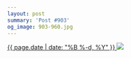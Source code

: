 ```yaml
---
layout: post
summary: 'Post #903'
og_image: 903-960.jpg
---
```


<p>
 <time>
  <a href="/903">
   {{ page.date | date: "%B %-d, %Y" }}
  </a>
 </time>
 <a href="/903">
  <img sizes="(min-width: 700px) 50vw, calc(100vw - 2rem)" src="{{ site.assets_url }}/903-480.jpg" srcset="{{ site.assets_url }}/903-240.jpg 240w, {{ site.assets_url }}/903-480.jpg 480w, {{ site.assets_url }}/903-720.jpg 720w, {{ site.assets_url }}/903-960.jpg 960w"/>
 </a>
</p>
